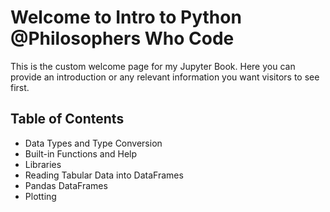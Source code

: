 # Welcome to Intro to Python @Philosophers Who Code 

This is the custom welcome page for my Jupyter Book. Here you can provide an introduction or any relevant information you want visitors to see first.

## Table of Contents
- Data Types and Type Conversion
- Built-in Functions and Help
- Libraries
- Reading Tabular Data into DataFrames
- Pandas DataFrames
- Plotting

